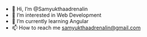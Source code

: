 - 👋 Hi, I’m @Samyukthaadrenalin
- 👀 I’m interested in Web Development
- 🌱 I’m currently learning Angular
- 📫 How to reach me samyukthaadrenalin@gmail.com

<!---
Samyukthaadrenalin/Samyukthaadrenalin is a ✨ special ✨ repository because its `README.md` (this file) appears on your GitHub profile.
You can click the Preview link to take a look at your changes.
--->
